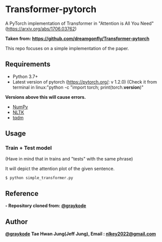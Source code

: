 # Transformer-pytorch
A PyTorch implementation of Transformer in "Attention is All You Need" (https://arxiv.org/abs/1706.03762)

**Taken from: https://github.com/dreamgonfly/Transformer-pytorch**

This repo focuses on a simple implementation of the paper.

## Requirements
- Python 3.7+
- Latest version of pytorch (https://pytorch.org/: v 1.2.0)
(Check it from terminal in linux:"python -c "import torch; print(torch.__version__)"

**Versions above this will cause errors.**

- [NumPy](http://www.numpy.org/)
- [NLTK](https://www.nltk.org/)
- [tqdm](https://github.com/tqdm/tqdm)

## Usage
### Train + Test model
(Have in mind that in trains and "tests" with the same phrase)

It will depict the attention plot of the given sentence.
```
$ python simple_transformer.py
```
## Reference

**- Repository cloned from: [@graykode](https://github.com/graykode/nlp-tutorial)**
## Author
**[@graykode](https://github.com/graykode/)**
**Tae Hwan Jung(Jeff Jung), Email : nlkey2022@gmail.com**

